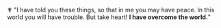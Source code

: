 ✟ "I have told you these things, so that in me you may have peace. In this world you will have trouble. But take heart! **I have overcome the world.**"

